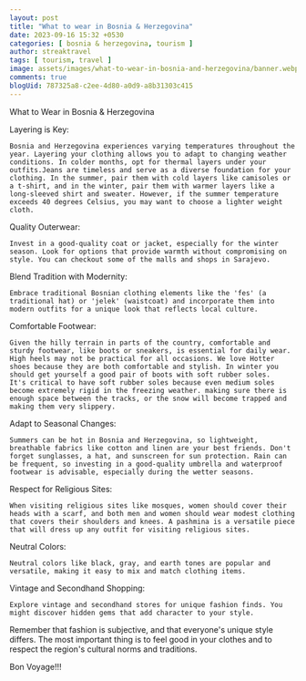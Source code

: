 ```yaml
---
layout: post
title: "What to wear in Bosnia & Herzegovina"
date: 2023-09-16 15:32 +0530
categories: [ bosnia & herzegovina, tourism ]
author: streaktravel
tags: [ tourism, travel ]
image: assets/images/what-to-wear-in-bosnia-and-herzegovina/banner.webp
comments: true
blogUid: 787325a8-c2ee-4d80-a0d9-a8b31303c415
---
```


What to Wear in Bosnia & Herzegovina

Layering is Key: 
    
    Bosnia and Herzegovina experiences varying temperatures throughout the year. Layering your clothing allows you to adapt to changing weather conditions. In colder months, opt for thermal layers under your outfits.Jeans are timeless and serve as a diverse foundation for your clothing. In the summer, pair them with cold layers like camisoles or a t-shirt, and in the winter, pair them with warmer layers like a long-sleeved shirt and sweater. However, if the summer temperature exceeds 40 degrees Celsius, you may want to choose a lighter weight cloth.

Quality Outerwear:

    Invest in a good-quality coat or jacket, especially for the winter season. Look for options that provide warmth without compromising on style. You can checkout some of the malls and shops in Sarajevo.


Blend Tradition with Modernity:

    Embrace traditional Bosnian clothing elements like the 'fes' (a traditional hat) or 'jelek' (waistcoat) and incorporate them into modern outfits for a unique look that reflects local culture.

Comfortable Footwear:

    Given the hilly terrain in parts of the country, comfortable and sturdy footwear, like boots or sneakers, is essential for daily wear. High heels may not be practical for all occasions. We love Hotter shoes because they are both comfortable and stylish. In winter you should get yourself a good pair of boots with soft rubber soles.
    It's critical to have soft rubber soles because even medium soles become extremely rigid in the freezing weather. making sure there is enough space between the tracks, or the snow will become trapped and making them very slippery.

Adapt to Seasonal Changes:
    
    Summers can be hot in Bosnia and Herzegovina, so lightweight, breathable fabrics like cotton and linen are your best friends. Don't forget sunglasses, a hat, and sunscreen for sun protection. Rain can be frequent, so investing in a good-quality umbrella and waterproof footwear is advisable, especially during the wetter seasons.

Respect for Religious Sites:

    When visiting religious sites like mosques, women should cover their heads with a scarf, and both men and women should wear modest clothing that covers their shoulders and knees. A pashmina is a versatile piece that will dress up any outfit for visiting religious sites.

Neutral Colors:
    
    Neutral colors like black, gray, and earth tones are popular and versatile, making it easy to mix and match clothing items.

Vintage and Secondhand Shopping:
    
    Explore vintage and secondhand stores for unique fashion finds. You might discover hidden gems that add character to your style.

Remember that fashion is subjective, and that everyone's unique style differs. The most important thing is to feel good in your clothes and to respect the region's cultural norms and traditions.

Bon Voyage!!!
